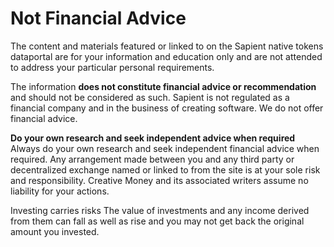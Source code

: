 # Not Financial Advice

The content and materials featured or linked to on the Sapient native tokens dataportal are for your information and education only and are not attended to address your particular personal requirements.

The information **does not constitute financial advice or recommendation** and should not be considered as such. Sapient is not regulated as a financial company and in the business of creating software. We do not offer financial advice.

**Do your own research and seek independent advice when required**
Always do your own research and seek independent financial advice when required. Any arrangement made between you and any third party or decentralized exchange named or linked to from the site is at your sole risk and responsibility. Creative Money and its associated writers assume no liability for your actions.

Investing carries risks
The value of investments and any income derived from them can fall as well as rise and you may not get back the original amount you invested.

